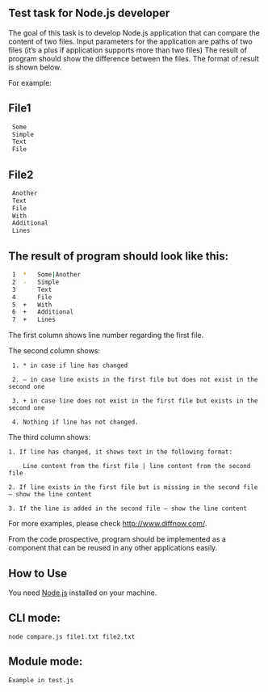 ## Test task for Node.js developer

The goal of this task is to develop Node.js application that can compare the content of two files.
Input parameters for the application are paths of two files (it’s a plus if application supports more than two files)
The result of program should show the difference between the files. The format of result is shown below.

For example:

## File1

```sh
 Some
 Simple
 Text
 File
```

## File2
```sh
 Another
 Text
 File
 With
 Additional
 Lines
```

## The result of program should look like this:
```sh
 1  *   Some|Another
 2  -   Simple
 3      Text
 4      File
 5  +   With
 6  +   Additional
 7  +   Lines
```

The first column shows line number regarding the first file.

The second column shows:

     1. * in case if line has changed

     2. – in case line exists in the first file but does not exist in the second one

     3. + in case line does not exist in the first file but exists in the second one

     4. Nothing if line has not changed.

The third column shows:

    1. If line has changed, it shows text in the following format:

        Line content from the first file | line content from the second file

    2. If line exists in the first file but is missing in the second file – show the line content

    3. If the line is added in the second file – show the line content

For more examples, please check http://www.diffnow.com/.

From the code prospective, program should be implemented as a component that can be reused in any other applications easily.


## How to Use
You need [Node.js](https://nodejs.org) installed on your machine. 

## CLI mode:
    node compare.js file1.txt file2.txt 

## Module mode:
    Example in test.js